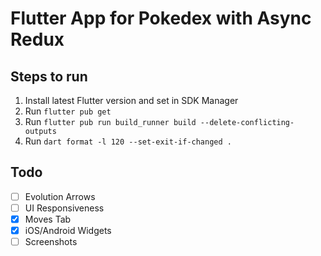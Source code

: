 # Flutter App for Pokedex with Async Redux

## Steps to run
1. Install latest Flutter version and set in SDK Manager
2. Run `flutter pub get`
3. Run `flutter pub run build_runner build --delete-conflicting-outputs`
4. Run `dart format -l 120 --set-exit-if-changed .`

## Todo
- [ ] Evolution Arrows
- [ ] UI Responsiveness
- [x] Moves Tab
- [x] iOS/Android Widgets
- [ ] Screenshots
